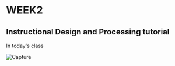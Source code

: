 # WEEK2
## Instructional Design and Processing tutorial

In today's class 

![Capture](https://user-images.githubusercontent.com/68723268/90146203-1db5be80-ddc4-11ea-86b6-319f5f9d3e9a.JPG)
